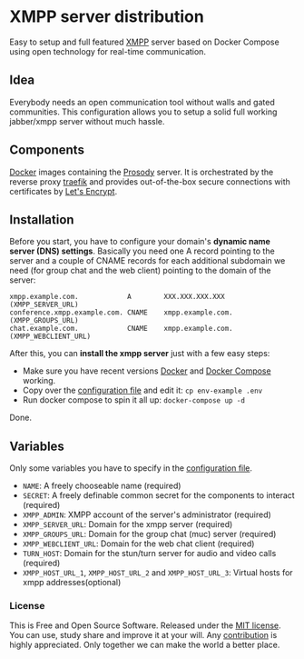 # XMPP server distribution

Easy to setup and full featured [XMPP](https://xmpp.org/) server based on Docker Compose using open technology for real-time communication.


## Idea

Everybody needs an open communication tool without walls and gated communities. This configuration allows you to setup a solid full working jabber/xmpp server without much hassle.

## Components

[Docker](https://www.docker.com/) images containing the [Prosody](https://prosody.im) server. It is orchestrated by the reverse proxy [traefik](https://traefik.io) and provides out-of-the-box secure connections with certificates by [Let's Encrypt](https://letsencrypt.org).

## Installation

Before you start, you have to configure your domain's **dynamic name server (DNS) settings**. Basically you need one A record pointing to the server and a couple of CNAME records for each additional subdomain we need (for group chat and the web client) pointing to the domain of the server:


```
xmpp.example.com.            A        XXX.XXX.XXX.XXX        (XMPP_SERVER_URL)
conference.xmpp.example.com. CNAME    xmpp.example.com.      (XMPP_GROUPS_URL)
chat.example.com.            CNAME    xmpp.example.com.      (XMPP_WEBCLIENT_URL)
```

After this, you can **install the xmpp server** just with a few easy steps:

* Make sure you have recent versions [Docker](https://docs.docker.com/) and [Docker Compose](https://docs.docker.com/compose/) working.
* Copy over the [configuration file](./env-example) and edit it: `cp env-example .env`
* Run docker compose to spin it all up: `docker-compose up -d`

Done.

## Variables

Only some variables you have to specify in the [configuration file](./env-example).

* `NAME`: A freely chooseable name (required)
* `SECRET`:  A freely definable common secret for the components to interact (required)
* `XMPP_ADMIN`: XMPP account of the server's administrator (required)
* `XMPP_SERVER_URL`: Domain for the xmpp server (required)
* `XMPP_GROUPS_URL`: Domain for the group chat (muc) server (required)
* `XMPP_WEBCLIENT_URL`: Domain for the web chat client (required)
* `TURN_HOST`: Domain for the stun/turn server for audio and video calls (required)
* `XMPP_HOST_URL_1`, `XMPP_HOST_URL_2` and `XMPP_HOST_URL_3`: Virtual hosts for xmpp addresses(optional)

### License

This is Free and Open Source Software. Released under the [MIT license](./LICENSE.md). You can use, study share and improve it at your will. Any [contribution](./CONTRIBUTING.md) is highly appreciated. Only together we can make the world a better place.

